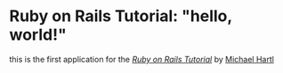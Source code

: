 # Ruby on Rails Tutorial: "hello, world!"

this is the first application for the
[*Ruby on Rails Tutorial*](http://www.railsturorial.org/)
by [Michael Hartl](http://www.michaelhartl.com/)

